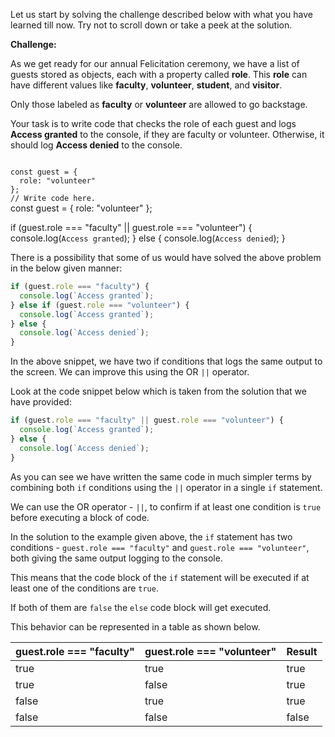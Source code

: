 Let us start by solving the challenge described
below with what you have learned till now.
Try not to scroll down or take a peek at the solution.

**Challenge:**

As we get ready for our annual Felicitation ceremony,
we have a list of guests stored as objects,
each with a property called **role**.
This **role** can have different values like
**faculty**, **volunteer**, **student**, and **visitor**.

Only those labeled as **faculty** or **volunteer**
are allowed to go backstage.

Your task is to write code that checks the role
of each guest and logs **Access granted**
to the console, if they are faculty or volunteer.
Otherwise, it should log **Access denied** to the console.

<codeblock language="javascript" type="exercise" testMode="fixedInput">
<code>
const guest = {
  role: "volunteer"
};
// Write code here.
</code>
<solution>
const guest = {
  role: "volunteer"
};

if (guest.role === "faculty" || guest.role === "volunteer") {
  console.log(`Access granted`);
} else {
  console.log(`Access denied`);
}
</solution>
</codeblock>

There is a possibility that some of us would have
solved the above problem in the below given manner:

```js
if (guest.role === "faculty") {
  console.log(`Access granted`);
} else if (guest.role === "volunteer") {
  console.log(`Access granted`);
} else {
  console.log(`Access denied`);
}
```

In the above snippet, we have two if conditions that
logs the same output to the screen. We can improve
this using the OR `||` operator.

Look at the code snippet below which
is taken from the solution that we have provided:

```js
if (guest.role === "faculty" || guest.role === "volunteer") {
  console.log(`Access granted`);
} else {
  console.log(`Access denied`);
}
```

As you can see we have written the same code in much
simpler terms by combining both `if` conditions
using the `||` operator in a single `if` statement.

We can use the OR operator - `||`,
to confirm if at least one condition is
`true` before executing a block of code.

In the solution to the example
given above, the `if` statement
has two conditions -
`guest.role === "faculty"`
and `guest.role === "volunteer"`,
both giving the same output logging
to the console.

This means that the code block of the
`if` statement will be executed if at least
one of the conditions are `true`.

If both of them are `false` the `else`
code block will get executed.

This behavior can be represented in a table
as shown below.

| guest.role === "faculty"        | guest.role === "volunteer" | Result |
| ------------------------------- | -------------------------- | ------ |
| true                            | true                       | true   |
| true                            | false                      | true   |
| false                           | true                       | true   |
| false                           | false                      | false  |
